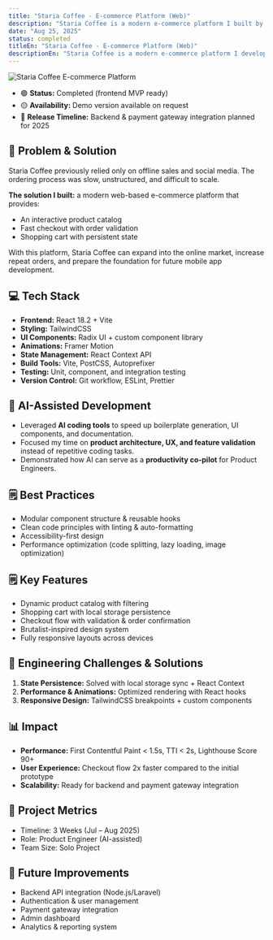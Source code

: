 ```yaml
---
title: "Staria Coffee - E-commerce Platform (Web)"
description: "Staria Coffee is a modern e-commerce platform I built by combining product thinking and AI-assisted coding using React and TailwindCSS. The project demonstrates how AI can accelerate software development without compromising product quality, while delivering a fast, responsive, and user-friendly shopping experience."
date: "Aug 25, 2025"
status: completed
titleEn: "Staria Coffee - E-commerce Platform (Web)"
descriptionEn: "Staria Coffee is a modern e-commerce platform I developed by combining product thinking with AI-assisted coding using React and TailwindCSS. The project demonstrates how AI can accelerate development while maintaining high-quality, user-focused product delivery."
---
```


![Staria Coffee E-commerce Platform](/staria.png)

- 🟢 **Status:** Completed (frontend MVP ready)  
- 🟡 **Availability:** Demo version available on request  
- 📅 **Release Timeline:** Backend & payment gateway integration planned for 2025  

## 📖 Problem & Solution
Staria Coffee previously relied only on offline sales and social media. The ordering process was slow, unstructured, and difficult to scale.  

**The solution I built:** a modern web-based e-commerce platform that provides:  
- An interactive product catalog  
- Fast checkout with order validation  
- Shopping cart with persistent state  

With this platform, Staria Coffee can expand into the online market, increase repeat orders, and prepare the foundation for future mobile app development.  

## 💻 Tech Stack
- **Frontend:** React 18.2 + Vite  
- **Styling:** TailwindCSS  
- **UI Components:** Radix UI + custom component library  
- **Animations:** Framer Motion  
- **State Management:** React Context API  
- **Build Tools:** Vite, PostCSS, Autoprefixer  
- **Testing:** Unit, component, and integration testing  
- **Version Control:** Git workflow, ESLint, Prettier  

## 🤖 AI-Assisted Development
- Leveraged **AI coding tools** to speed up boilerplate generation, UI components, and documentation.  
- Focused my time on **product architecture, UX, and feature validation** instead of repetitive coding tasks.  
- Demonstrated how AI can serve as a **productivity co-pilot** for Product Engineers.  

## 🗒️ Best Practices
- Modular component structure & reusable hooks  
- Clean code principles with linting & auto-formatting  
- Accessibility-first design  
- Performance optimization (code splitting, lazy loading, image optimization)  

## 🗒️ Key Features
- Dynamic product catalog with filtering  
- Shopping cart with local storage persistence  
- Checkout flow with validation & order confirmation  
- Brutalist-inspired design system  
- Fully responsive layouts across devices  

## 🔧 Engineering Challenges & Solutions
1. **State Persistence:** Solved with local storage sync + React Context  
2. **Performance & Animations:** Optimized rendering with React hooks  
3. **Responsive Design:** TailwindCSS breakpoints + custom components  

## 📊 Impact
- **Performance:** First Contentful Paint < 1.5s, TTI < 2s, Lighthouse Score 90+  
- **User Experience:** Checkout flow 2x faster compared to the initial prototype  
- **Scalability:** Ready for backend and payment gateway integration  

## 📝 Project Metrics
- Timeline: 3 Weeks (Jul – Aug 2025)  
- Role: Product Engineer (AI-assisted)  
- Team Size: Solo Project  

## 🚀 Future Improvements
- Backend API integration (Node.js/Laravel)  
- Authentication & user management  
- Payment gateway integration  
- Admin dashboard  
- Analytics & reporting system  
